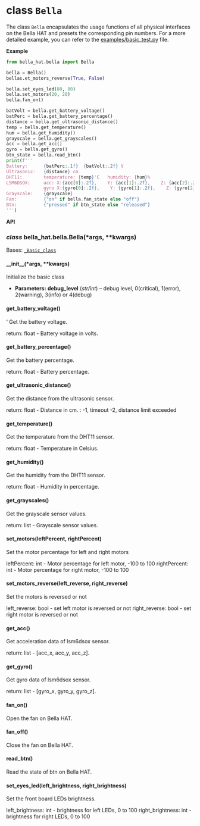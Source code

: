 # class `Bella`

The class `Bella` encapsulates the usage functions of all physical interfaces on the Bella HAT and presets the corresponding pin numbers.
For a more detailed example, you can refer to the [examples/basic_test.py](examples.md#basic-test) file.

**Example**

```python
from bella_hat.bella import Bella

bella = Bella()
bellas.et_motors_reverse(True, False)

bella.set_eyes_led(80, 80)
bella.set_motors(20, 20)
bella.fan_on()

batVolt = bella.get_battery_voltage()
batPerc = bella.get_battery_percentage()
distance = bella.get_ultrasonic_distance()
temp = bella.get_temperature()
hum = bella.get_humidity()
grayscale = bella.get_grayscales()
acc = bella.get_acc()
gyro = bella.get_gyro()
btn_state = bella.read_btn()
print(f'''
Battery:      {batPerc:.1f}  {batVolt:.2f} V
Ultrasonic:   {distance} cm
DHT11:        temperature: {temp}'C   humidity: {hum}%
LSM6DSOX:     acc: X:{acc[0]:.2f},    Y: {acc[1]:.2f},    Z: {acc[2]:.2f} m/s^2
              gyro X:{gyro[0]:.2f},    Y: {gyro[1]:.2f},    Z: {gyro[2]:.2f} radians/s
Grayscale:    {grayscale}
Fan:          {"on" if bella.fan_state else "off"}
Btn:          {"pressed" if btn_state else "released"}
''')
```

**API**

### *class* bella_hat.bella.Bella(\*args, \*\*kwargs)

Bases: [`_Basic_class`](api_basic_class.md#bella_hat.basic._Basic_class)

#### \_\_init_\_(\*args, \*\*kwargs)

Initialize the basic class

* **Parameters:**
  **debug_level** (*str/int*) – debug level, 0(critical), 1(error), 2(warning), 3(info) or 4(debug)

#### get_battery_voltage()

‘
Get the battery voltage.

return: float - Battery voltage in volts.

#### get_battery_percentage()

Get the battery percentage.

return: float - Battery percentage.

#### get_ultrasonic_distance()

Get the distance from the ultrasonic sensor.

return: float - Distance in cm.
: -1, timeout
  -2, distance limit exceeded

#### get_temperature()

Get the temperature from the DHT11 sensor.

return: float - Temperature in Celsius.

#### get_humidity()

Get the humidity from the DHT11 sensor.

return: float - Humidity in percentage.

#### get_grayscales()

Get the grayscale sensor values.

return: list - Grayscale sensor values.

#### set_motors(leftPercent, rightPercent)

Set the motor percentage for left and right motors

leftPercent: int - Motor percentage for left motor, -100 to 100
rightPercent: int - Motor percentage for right motor, -100 to 100

#### set_motors_reverse(left_reverse, right_reverse)

Set the motors is reversed or not

left_reverse: bool - set left motor is reversed or not
right_reverse: bool - set  right motor is reversed or not

#### get_acc()

Get acceleration data of lsm6dsox sensor.

return: list - [acc_x, acc_y, acc_z].

#### get_gyro()

Get gyro data of lsm6dsox sensor.

return: list - [gyro_x, gyro_y, gyro_z].

#### fan_on()

Open the fan on Bella HAT.

#### fan_off()

Close the fan on Bella HAT.

#### read_btn()

Read the state of btn on Bella HAT.

#### set_eyes_led(left_brightness, right_brightness)

Set the front board LEDs brightness.

left_brightness: int - brightness for left LEDs, 0 to 100
right_brightness: int - brightness for right LEDs, 0 to 100
